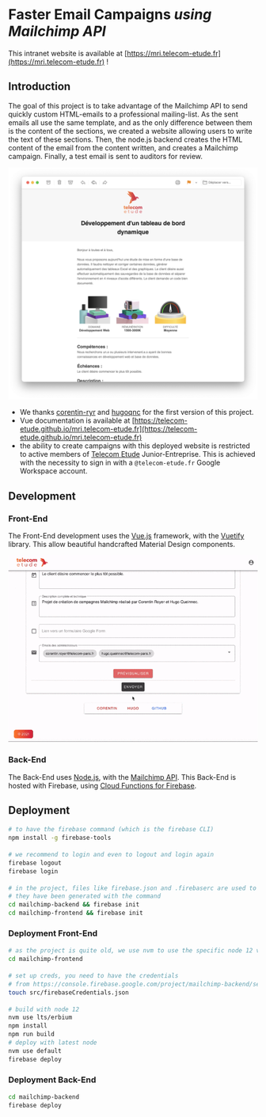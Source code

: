 # Faster Email Campaigns *using Mailchimp API*

This intranet website is available at [https://mri.telecom-etude.fr](https://mri.telecom-etude.fr) !

## Introduction

The goal of this project is to take advantage of the Mailchimp API to send quickly custom HTML-emails to a professional mailing-list.
As the sent emails all use the same template, and as the only difference between them is the content of the sections, we created a website allowing users to write the text of these sections.
Then, the node.js backend creates the HTML content of the email from the content written, and creates a Mailchimp campaign.
Finally, a test email is sent to auditors for review.

![example](/resources/ExampleMRI.png)

- We thanks [corentin-ryr](https://github.com/corentin-ryr) and [hugoqnc](https://github.com/hugoqnc) for the first version of this project.
- Vue documentation is available at [https://telecom-etude.github.io/mri.telecom-etude.fr](https://telecom-etude.github.io/mri.telecom-etude.fr)
- the ability to create campaigns with this deployed website is restricted to active members of [Telecom Etude](https://telecom-etude.fr) Junior-Entreprise. This is achieved with the necessity to sign in with a `@telecom-etude.fr` Google Workspace account.

## Development

### Front-End

The Front-End development uses the [Vue.js](https://vuejs.org) framework, with the [Vuetify](https://vuetifyjs.com/en/) library. This allow beautiful handcrafted Material Design components.

![animation](/resources/SendingAnimation.gif)

### Back-End

The Back-End uses [Node.js](https://nodejs.org/en/), with the [Mailchimp API](https://mailchimp.com/developer/marketing/api/). This Back-End is hosted with Firebase, using [Cloud Functions for Firebase](https://firebase.google.com/docs/functions).

## Deployment

```bash
# to have the firebase command (which is the firebase CLI)
npm install -g firebase-tools

# we recommend to login and even to logout and login again
firebase logout
firebase login

# in the project, files like firebase.json and .firebaserc are used to configure the deployment
# they have been generated with the command
cd mailchimp-backend && firebase init
cd mailchimp-frontend && firebase init
```

### Deployment Front-End

```bash
# as the project is quite old, we use nvm to use the specific node 12 version
cd mailchimp-frontend

# set up creds, you need to have the credentials
# from https://console.firebase.google.com/project/mailchimp-backend/settings/general/
touch src/firebaseCredentials.json

# build with node 12
nvm use lts/erbium
npm install
npm run build
# deploy with latest node
nvm use default
firebase deploy
```

### Deployment Back-End

```bash
cd mailchimp-backend
firebase deploy
```
